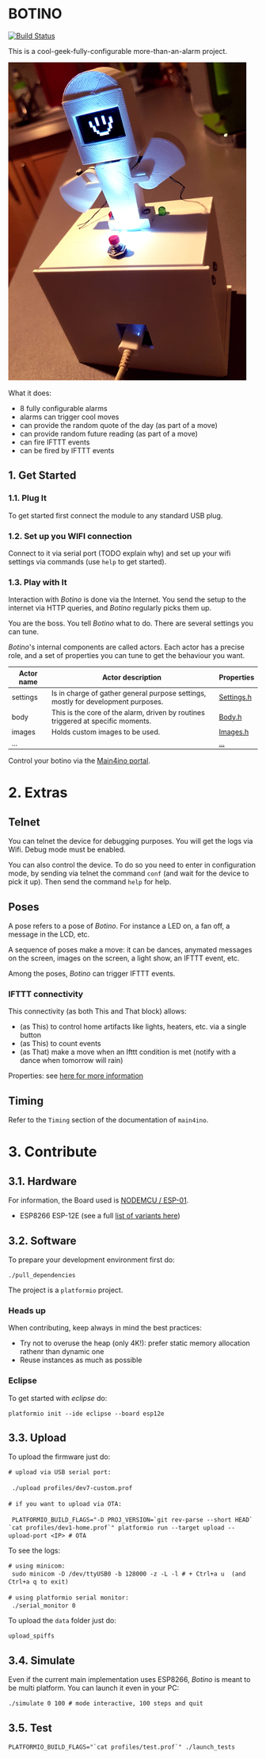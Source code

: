 # BOTINO

[![Build Status](https://jenkins.martinenhome.com/buildStatus/icon?job=botino-arduino/master)](https://jenkins.martinenhome.com/job/botino-arduino/job/master/)

This is a cool-geek-fully-configurable more-than-an-alarm project. 

![Botino](misc/images/botino-v0.jpg)

What it does:

- 8 fully configurable alarms
- alarms can trigger cool moves
- can provide the random quote of the day (as part of a move)
- can provide random future reading (as part of a move)
- can fire IFTTT events
- can be fired by IFTTT events

## 1. Get Started

### 1.1. Plug It

To get started first connect the module to any standard USB plug.

### 1.2. Set up you WIFI connection

Connect to it via serial port (TODO explain why) and set up your wifi settings via commands (use `help` to get started).

### 1.3. Play with It

Interaction with *Botino* is done via the Internet. You send the setup to the internet via HTTP queries, and *Botino* regularly picks them up. 

You are the boss. You tell *Botino* what to do. There are several settings you can tune. 

*Botino*'s internal components are called actors. Each actor has a precise role, and a set of properties
you can tune to get the behaviour you want.


| Actor name    | Actor description                                                                    | Properties                         |
| ------------- | ------------------------------------------------------------------------------------ | ---------------------------------- |
| settings      | Is in charge of gather general purpose settings, mostly for development purposes.    | [Settings.h](src/actors/Settings.h)|
| body          | This is the core of the alarm, driven by routines triggered at specific moments.     | [Body.h](src/actors/Body.h)        |
| images        | Holds custom images to be used.                                                      | [Images.h](src/actors/Images.h)    |
| ...           |                                                                                      | [...](src/actors/)                 |

Control your botino via the [Main4ino portal](http://martinenhome.com:6780).

# 2. Extras

## Telnet

You can telnet the device for debugging purposes. You will get the logs via Wifi. Debug mode must be enabled.

You can also control the device. To do so you need to enter in configuration mode, by sending via telnet the command `conf` (and wait
for the device to pick it up). Then send the command `help` for help.

## Poses

A pose refers to a pose of *Botino*. For instance a LED on, a fan off, a message in the LCD, etc.

A sequence of poses make a move: it can be dances, anymated messages on the screen, images on the screen, a light show, 
an IFTTT event, etc.

Among the poses, *Botino* can trigger IFTTT events. 

### IFTTT connectivity

This connectivity (as both This and That block) allows:
- (as This) to control home artifacts like lights, heaters, etc. via a single button
- (as This) to count events
- (as That) make a move when an Ifttt condition is met (notify with a dance when tomorrow will rain)


Properties: see [here for more information](src/actors/Body.h)

## Timing

Refer to the `Timing` section of the documentation of `main4ino`.


# 3. Contribute

## 3.1. Hardware

For information, the Board used is [NODEMCU / ESP-01](http://www.esp8266.com/wiki/doku.php?id=esp8266-module-family).

- ESP8266 ESP-12E (see a full [list of variants here](https://www.esp8266.com/wiki/doku.php?id=esp8266-module-family))


## 3.2. Software

To prepare your development environment first do:

```
./pull_dependencies
```

The project is a `platformio` project.

### Heads up

When contributing, keep always in mind the best practices: 

- Try not to overuse the heap (only 4K!): prefer static memory allocation rathenr than dynamic one
- Reuse instances as much as possible

### Eclipse

To get started with _eclipse_ do:
```
platformio init --ide eclipse --board esp12e
```

## 3.3. Upload

To upload the firmware just do: 

```
# upload via USB serial port:

 ./upload profiles/dev7-custom.prof

# if you want to upload via OTA: 

 PLATFORMIO_BUILD_FLAGS="-D PROJ_VERSION=`git rev-parse --short HEAD` `cat profiles/dev1-home.prof`" platformio run --target upload --upload-port <IP> # OTA

```

To see the logs:
```
# using minicom:
 sudo minicom -D /dev/ttyUSB0 -b 128000 -z -L -l # + Ctrl+a u  (and Ctrl+a q to exit)

# using platformio serial monitor:
 ./serial_monitor 0

```

To upload the `data` folder just do: 

```
upload_spiffs
```

## 3.4. Simulate

Even if the current main implementation uses ESP8266, *Botino* is meant to be multi platform. You can launch it even in your PC:

```
./simulate 0 100 # mode interactive, 100 steps and quit
```

## 3.5. Test

```
PLATFORMIO_BUILD_FLAGS="`cat profiles/test.prof`" ./launch_tests
```
